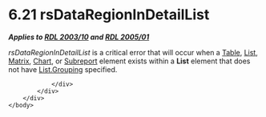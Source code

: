 <html dir="LTR" xmlns:mshelp="http://msdn.microsoft.com/mshelp" xmlns:ddue="http://ddue.schemas.microsoft.com/authoring/2003/5" xmlns:xlink="http://www.w3.org/1999/xlink" xmlns:tool="http://www.microsoft.com/tooltip">
    <head>
        <meta http-equiv="Content-Type" content="text/html; CHARSET=utf-8"></meta>
        <meta name="save" content="history"></meta>
        <title>6.21 rsDataRegionInDetailList</title>
        <xml>
            <mshelp:toctitle title="6.21 rsDataRegionInDetailList"></mshelp:toctitle>
            <mshelp:rltitle title="[MS-RDL]: rsDataRegionInDetailList"></mshelp:rltitle>
            <mshelp:keyword index="A" term="a710ae25-a597-49e4-b22e-bf3544d7340a"></mshelp:keyword>
            <mshelp:attr name="DCSext.ContentType" value="open specification"></mshelp:attr>
            <mshelp:attr name="AssetID" value="a710ae25-a597-49e4-b22e-bf3544d7340a"></mshelp:attr>
            <mshelp:attr name="TopicType" value="kbRef"></mshelp:attr>
            <mshelp:attr name="DCSext.Title" value="[MS-RDL]: rsDataRegionInDetailList" />
        </xml>
    </head>
    <body>
        <div id="header">
            <h1 class="heading">6.21 rsDataRegionInDetailList</h1>
        </div>
        <div id="mainSection">
            <div id="mainBody">
                <div id="allHistory" class="saveHistory"></div>
                <div id="sectionSection0" class="section" name="collapseableSection">
                    

<p><b><i>Applies to </i></b><a href="a7e2ad00-07c8-4f6d-80ab-3ad55df7b233.md"><b><i>RDL 2003/10</i></b></a><b><i>
and </i></b><a href="3ebe2912-4958-4832-b391-cad1f5e13338.md"><b><i>RDL 2005/01</i></b></a></p>

<p><i>rsDataRegionInDetailList</i> is a critical error that
will occur when a <a href="660db744-699e-4ca3-a2d6-a5cab4bcf9b0.md">Table</a>,
<a href="ea4c625c-0558-4fb3-b3b8-bde6c160b1e2.md">List</a>, <a href="25419c0a-c7c6-43d7-8ca5-1af842666dcb.md">Matrix</a>, <a href="b0ab5524-7eb2-47a7-a4d3-230f5c8c5526.md">Chart</a>, or <a href="04d4d6d6-e103-48fc-b4f7-bf5b4a7e56e5.md">Subreport</a> element exists
within a <b>List</b> element that does not have <a href="e7d44877-12ec-4a23-acf9-c1428ed11ce2.md">List.Grouping</a> specified. </p>


                </div>
            </div>
        </div>
    </body>
</html>